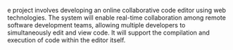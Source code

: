 e project involves developing an online collaborative code editor using web technologies. The system will enable real-time collaboration among remote software development teams, allowing multiple developers to simultaneously edit and view code. It will support the compilation and
execution of code within the editor itself.
